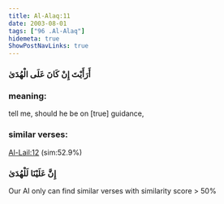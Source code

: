 ```yaml
---
title: Al-Alaq:11
date: 2003-08-01
tags: ["96 .Al-Alaq"]
hidemeta: true 
ShowPostNavLinks: true 
---
```

### أَرَأَيْتَ إِنْ كَانَ عَلَى الْهُدَىٰ
### meaning: 
tell me, should he be on [true] guidance,
### similar verses: 

[Al-Lail:12](/92/12) (sim:52.9%)

### إِنَّ عَلَيْنَا لَلْهُدَىٰ

Our AI only can find similar verses with similarity score > 50% 



